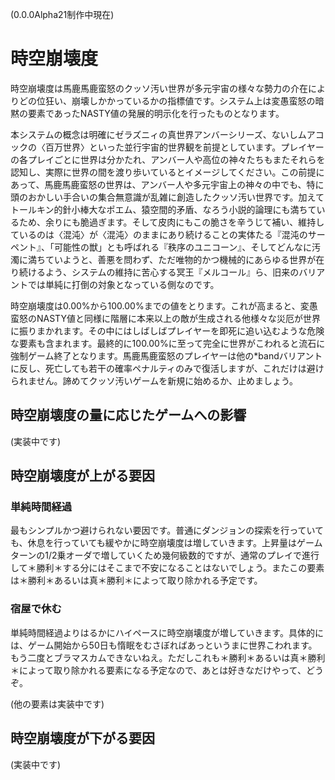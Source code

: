 (0.0.0Alpha21制作中現在)

# 時空崩壊度

時空崩壊度は馬鹿馬鹿蛮怒のクッソ汚い世界が多元宇宙の様々な勢力の介在によりどの位狂い、崩壊しかかっているかの指標値です。システム上は変愚蛮怒の暗黙の要素であったNASTY値の発展的明示化を行ったものとなります。

本システムの概念は明確にゼラズニィの真世界アンバーシリーズ、ないしムアコックの〈百万世界〉といった並行宇宙的世界観を前提としています。プレイヤーの各プレイごとに世界は分かたれ、アンバー人や高位の神々たちもまたそれらを認知し、実際に世界の間を渡り歩いているとイメージしてください。この前提にあって、馬鹿馬鹿蛮怒の世界は、アンバー人や多元宇宙上の神々の中でも、特に頭のおかしい手合いの集合無意識が乱雑に創造したクッソ汚い世界です。加えてトールキン的針小棒大なポエム、猿空間的矛盾、なろう小説的論理にも満ちているため、余りにも脆過ぎます。そして皮肉にもこの脆さを辛うじて補い、維持しているのは〈混沌〉が〈混沌〉のままにあり続けることの実体たる『混沌のサーペント』、「可能性の獣」とも呼ばれる『秩序のユニコーン』、そしてどんなに汚濁に満ちていようと、善悪を問わず、ただ唯物的かつ機械的にあらゆる世界が在り続けるよう、システムの維持に苦心する冥王『メルコール』ら、旧来のバリアントでは単純に打倒の対象となっている側なのです。

時空崩壊度は0.00%から100.00%までの値をとります。これが高まると、変愚蛮怒のNASTY値と同様に階層に本来以上の敵が生成される他様々な災厄が世界に振りまかれます。その中にはしばしばプレイヤーを即死に追い込むような危険な要素も含まれます。最終的に100.00%に至って完全に世界がこわれると流石に強制ゲーム終了となります。馬鹿馬鹿蛮怒のプレイヤーは他の\*bandバリアントに反し、死亡しても若干の確率ペナルティのみで復活しますが、これだけは避けられません。諦めてクッソ汚いゲームを新規に始めるか、止めましょう。

## 時空崩壊度の量に応じたゲームへの影響

(実装中です)

## 時空崩壊度が上がる要因

### 単純時間経過

最もシンプルかつ避けられない要因です。普通にダンジョンの探索を行っていても、休息を行っていても緩やかに時空崩壊度は増していきます。上昇量はゲームターンの1/2乗オーダで増していくため幾何級数的ですが、通常のプレイで進行して＊勝利＊する分にはそこまで不安になることはないでしょう。またこの要素は＊勝利＊あるいは真＊勝利＊によって取り除かれる予定です。

### 宿屋で休む

単純時間経過よりはるかにハイペースに時空崩壊度が増していきます。具体的には、ゲーム開始から50日も惰眠をむさぼればあっというまに世界こわれます。もう二度とブラマスカムできないねえ。ただしこれも＊勝利＊あるいは真＊勝利＊によって取り除かれる要素になる予定なので、あとは好きなだけやって、どうぞ。

(他の要素は実装中です)

## 時空崩壊度が下がる要因

(実装中です)

